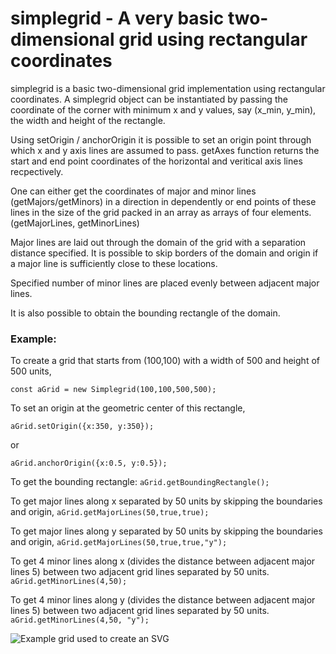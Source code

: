 # simplegrid - A very basic two-dimensional grid using rectangular coordinates

simplegrid is a basic two-dimensional grid implementation using rectangular coordinates. A simplegrid object can be instantiated by passing the coordinate of the corner with minimum x and y values, say (x_min, y_min), the width and height of the rectangle. 

Using setOrigin / anchorOrigin it is possible to set an origin point through which x and y axis lines are assumed to pass. getAxes function returns the start and end point coordinates of the horizontal and veritical axis lines recpectively.

One can either get the coordinates of major and minor lines (getMajors/getMinors) in a direction in dependently or end points of these lines in the size of the grid packed in an array as arrays of four elements. (getMajorLines, getMinorLines)

Major lines are laid out through the domain of the grid with a separation distance specified. It is possible to skip borders of the domain and origin if a major line is sufficiently close to these locations. 

Specified number of minor lines are placed evenly between adjacent major lines.

It is also possible to obtain the bounding rectangle of the domain.

### Example: 

To create a grid that starts from (100,100) with a width of 500 and height of 500 units, 

```const aGrid = new Simplegrid(100,100,500,500);```

To set an origin at the geometric center of this rectangle, 

```aGrid.setOrigin({x:350, y:350}); ```

or

```aGrid.anchorOrigin({x:0.5, y:0.5});```

To get the bounding rectangle: 
```aGrid.getBoundingRectangle();```

To get major lines along x separated by 50 units by skipping the boundaries and origin,
```aGrid.getMajorLines(50,true,true);```

To get major lines along y separated by 50 units by skipping the boundaries and origin,
```aGrid.getMajorLines(50,true,true,"y");```

To get 4 minor lines along x (divides the distance between adjacent major lines 5) between two adjacent grid lines separated by 50 units. 
```aGrid.getMinorLines(4,50);```

To get 4 minor lines along y (divides the distance between adjacent major lines 5) between two adjacent grid lines separated by 50 units. 
```aGrid.getMinorLines(4,50, "y");```

![Example grid used to create an SVG](./assets/images/example_grid.png?raw=true "Example grid")